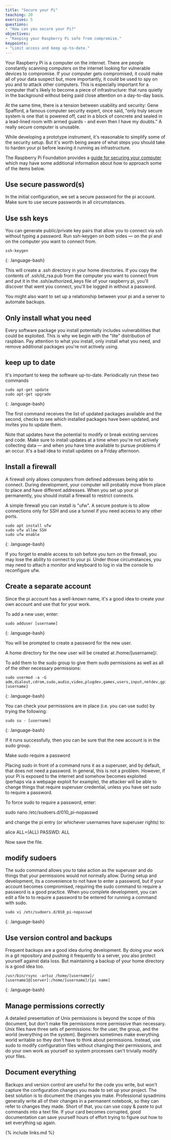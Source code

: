 ```yaml
---
title: "Secure your Pi"
teaching: 20
exercises: 5
questions:
- "How can you secure your Pi?"
objectives:
- "Keeping your Raspberry Pi safe from compromise."
keypoints:
- "Limit access and keep up-to-date."
---
```

Your Raspberry Pi is a computer on the internet. There are people constantly scanning computers on the internet looking for vulnerable devices to compromise. If your computer gets compromised, it could make all of your data suspect but, more importantly, it could be used to spy on you and to attack other computers. This is especially important for a computer that's likely to become a piece of infrastructure: that runs quietly in the background without being paid close attention on a day-to-day basis.

At the same time, there is a tension between usability and security: Gene Spafford, a famous computer security expert, once said, "only truly secure system is one that is powered off, cast in a block of concrete and sealed in a lead-lined room with armed guards - and even then I have my doubts." A really secure computer is unusable.

While developing a prototype instrument, it's reasonable to simplify some of the security setup. But it's worth being aware of what steps you should take to harden your pi before leaving it running as infrastructure.

The Raspberry Pi Foundation provides a [guide for securing your computer](https://www.raspberrypi.org/documentation/configuration/security.md) which may have some additional information about how to approach some of the items below.

## Use secure password(s)

In the initial configuration, we set a secure password for the pi account. Make sure to use secure passwords in all circumstances.

## Use ssh keys

You can generate public/private key pairs that allow you to connect via ssh without typing a password. Run ssh-keygen on both sides — on the pi and on the computer you want to connect from.

~~~
ssh-keygen
~~~
{: .language-bash}

This will create a .ssh directory in your home directories. If you copy the contents of .ssh/id_rsa.pub from the computer you want to connect from and put it in the .ssh/authorized_keys file of your raspberry pi, you'll discover that went you connect, you'll be logged in without a password.

You might also want to set up a relationship between your pi and a server to automate backups.

## Only install what you need

Every software package you install potentially includes vulnerabilities that could be exploited. This is why we begin with the "lite" distribution of raspbian. Pay attention to what you install, only install what you need, and remove additional packages you're not actively using.

## keep up to date

It's important to keep the software up-to-date. Periodically run these two commands

~~~
sudo apt-get update
sudo apt-get upgrade
~~~
{: .language-bash}

The first command receives the list of updated packages available and the second, checks to see which installed packages have been updated, and invites you to update them.

Note that updates have the potential to modify or break existing services and code. Make sure to install updates at a time when you're not actively collecting data — and when you have time available to pursue problems if an occur. It's a bad idea to install updates on a Friday afternoon.

## Install a firewall

A firewall only allows computers from defined addresses being able to connect. During development, your computer will probably move from place to place and have different addresses. When you set up your pi permanently, you should install a firewall to restrict connects.

A simple firewall you can install is "ufw". A secure posture is to allow connections only for SSH and use a tunnel if you need access to any other ports.

~~~
sudo apt install ufw
sudo ufw allow SSH
sudo ufw enable
~~~
{: .language-bash}

If you forget to enable access to ssh before you turn on the firewall, you may lose the ability to connect to your pi. Under those circumstances, you may need to attach a monitor and keyboard to log in via the console to reconfigure ufw.

## Create a separate account

Since the pi account has a well-known name, it's a good idea to create your own account and use that for your work.

To add a new user, enter:

~~~
sudo adduser [username]
~~~
{: .language-bash}

You will be prompted to create a password for the new user.

A home directory for the new user will be created at /home/[username]/.

To add them to the sudo group to give them sudo permissions as well as all of the other necessary permissions:

~~~
sudo usermod -a -G adm,dialout,cdrom,sudo,audio,video,plugdev,games,users,input,netdev,gpio,i2c,spi [username]
~~~
{: .language-bash}

You can check your permissions are in place (i.e. you can use sudo) by trying the following:

~~~
sudo su - [username]
~~~
{: .language-bash}

If it runs successfully, then you can be sure that the new account is in the sudo group.

Make sudo require a password

Placing sudo in front of a command runs it as a superuser, and by default, that does not need a password. In general, this is not a problem. However, if your Pi is exposed to the internet and somehow becomes exploited (perhaps via a webpage exploit for example), the attacker will be able to change things that require superuser credential, unless you have set sudo to require a password.

To force sudo to require a password, enter:

sudo nano /etc/sudoers.d/010_pi-nopasswd

and change the pi entry (or whichever usernames have superuser rights) to:

alice ALL=(ALL) PASSWD: ALL

Now save the file.

## modify sudoers

The sudo command allows you to take action as the superuser and do things that your permissions would not normally allow. During setup and development, its a convenience to not have to enter a password, but if your account becomes compromised, requiring the sudo command to require a password is a good practice. When you complete development, you can edit a file to to require a password to be entered for running a command with sudo.

~~~
sudo vi /etc/sudoers.d/010_pi-nopasswd
~~~
{: .language-bash}

## Use version control and backups

Frequent backups are a good idea during development. By doing your work in a git repository and pushing it frequently to a server, you also protect yourself against data loss. But maintaining a backup of your home directory is a good idea too.

~~~
/usr/bin/rsync -artuz /home/[username]/ [username]@[server]:/home/[username]/[pi name]
~~~
{: .language-bash}

## Manage permissions correctly

A detailed presentation of Unix permissions is beyond the scope of this document, but don't make file permissions more permissive than necessary. Unix files have three sets of permissions: for the user, the group, and the world (everything on the system). Beginners sometimes make everything world writable so they don't have to think about permissions. Instead, use sudo to modify configuration files without changing their permissions, and do your own work as yourself so system processes can't trivially modify your files.

## Document everything

Backups and version control are useful for the code you write, but won't capture the configuration changes you made to set up your project. The best solution is to document the changes you make. Professional sysadmins generally write all of their changes in a permanent notebook, so they can refer to changes they made. Short of that, you can use copy & paste to put commands into a text file. If your card becomes corrupted, good documentation can save yourself hours of effort trying to figure out how to set everything up again.

{% include links.md %}
